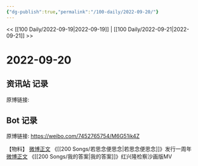```yaml
---
{"dg-publish":true,"permalink":"/100-daily/2022-09-20/"}
---
```



<< [[100 Daily/2022-09-19\|2022-09-19]] | [[100 Daily/2022-09-21\|2022-09-21]] >>

# 2022-09-20

## 资讯站 记录

原博链接:

## Bot 记录

原博链接: https://weibo.com/7452765754/M6G51ik4Z

【物料】
[微博正文](https://weibo.com/detail/4815729441113624) 《[[200 Songs/若思念便思念\|若思念便思念]]》发行一周年
[微博正文](https://weibo.com/detail/4815802584534961) 《[[200 Songs/我的答案\|我的答案]]》红兴隆检察沙画版MV
